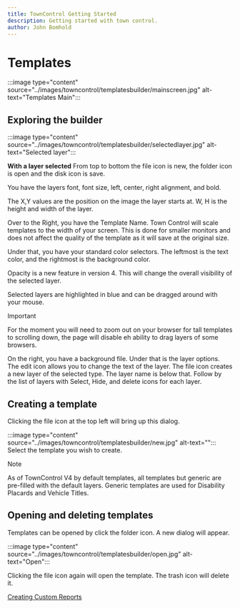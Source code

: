```yaml
---
title: TownControl Getting Started
description: Getting started with town control.
author: John Bomhold
---
```

# Templates

:::image type="content" source="../images/towncontrol/templatesbuilder/mainscreen.jpg" alt-text="Templates Main":::

## Exploring the builder

:::image type="content" source="../images/towncontrol/templatesbuilder/selectedlayer.jpg" alt-text="Selected layer":::

**With a layer selected**
From top to bottom the file icon is new, the folder icon is open and the disk icon is save.

You have the layers font, font size, left, center, right alignment, and bold.

The X,Y values are the position on the image the layer starts at. W, H is the height and width of the layer.

Over to the Right, you have the Template Name. Town Control will scale templates to the width of your screen. This is done for smaller monitors and does not affect the quality of the template as it will save at the original size.

Under that, you have your standard color selectors. The leftmost is the text color, and the rightmost is the background color.

Opacity is a new feature in version 4. This will change the overall visibility of the selected layer.

Selected layers are highlighted in blue and can be dragged around with your mouse. 
>[!IMPORTANT]
>For the moment you will need to zoom out on your browser for tall templates to scrolling down, the page will disable eh ability to drag layers of some browsers.

On the right, you have a background file. Under that is the layer options. The edit icon allows you to change the text of the layer. The file icon creates a new layer of the selected type. The layer name is below that. Follow by the list of layers with Select, Hide, and delete icons for each layer.

## Creating a template
Clicking the file icon at the top left will bring up this dialog.

:::image type="content" source="../images/towncontrol/templatesbuilder/new.jpg" alt-text="":::
Select the template you wish to create. 
>[!NOTE]
>As of TownControl V4 by default templates, all templates but generic are pre-filled with the default layers. Generic templates are used for Disability Placards and Vehicle Titles.

## Opening and deleting templates
Templates can be opened by click the folder icon. A new dialog will appear.

:::image type="content" source="../images/towncontrol/templatesbuilder/open.jpg" alt-text="Open":::

Clicking the file icon again will open the template. The trash icon will delete it.

[Creating Custom Reports](reportbuilder.md)